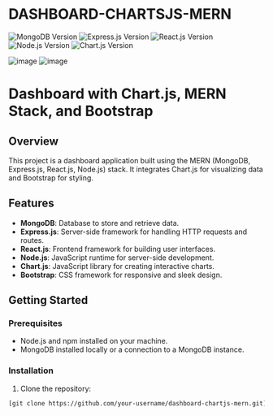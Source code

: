 # DASHBOARD-CHARTSJS-MERN
![MongoDB Version](https://img.shields.io/badge/MongoDB-v4.0%20or%20later-green)
![Express.js Version](https://img.shields.io/badge/Express.js-%5E4.17.1-blue)
![React.js Version](https://img.shields.io/badge/React.js-v17.0.2-blue)
![Node.js Version](https://img.shields.io/badge/Node.js-v14.0.0%20or%20later-green)
![Chart.js Version](https://img.shields.io/badge/Chart.js-v4.4.1-red)


![image](https://github.com/ankit00010/DASHBOARD-CHARTSJS-MERN/assets/111192702/4f9ed7e6-05f3-46f2-a3cc-e0945f326c5c)
![image](https://github.com/ankit00010/DASHBOARD-CHARTSJS-MERN/assets/111192702/154822ea-72a4-4251-93a5-046d6ed2bb21)


# Dashboard with Chart.js, MERN Stack, and Bootstrap

## Overview

This project is a dashboard application built using the MERN (MongoDB, Express.js, React.js, Node.js) stack. It integrates Chart.js for visualizing data and Bootstrap for styling.

## Features

- **MongoDB**: Database to store and retrieve data.
- **Express.js**: Server-side framework for handling HTTP requests and routes.
- **React.js**: Frontend framework for building user interfaces.
- **Node.js**: JavaScript runtime for server-side development.
- **Chart.js**: JavaScript library for creating interactive charts.
- **Bootstrap**: CSS framework for responsive and sleek design.

## Getting Started

### Prerequisites

- Node.js and npm installed on your machine.
- MongoDB installed locally or a connection to a MongoDB instance.

### Installation

1. Clone the repository:

```bash
[git clone https://github.com/your-username/dashboard-chartjs-mern.git](https://github.com/ankit00010/DASHBOARD-CHARTSJS-MERN.git)https://github.com/ankit00010/DASHBOARD-CHARTSJS-MERN.git





